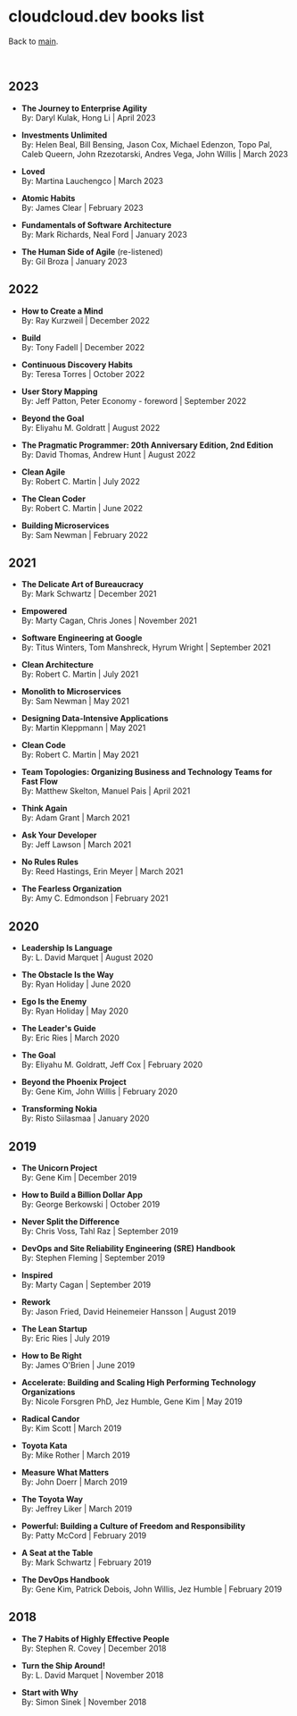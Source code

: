 # cloudcloud.dev books list

Back to [main](index.md).

<br/>

## 2023 

* **The Journey to Enterprise Agility**
<br/>By:  Daryl Kulak, Hong Li | April 2023

* **Investments Unlimited**
<br/>By:  Helen Beal, Bill Bensing, Jason Cox, Michael Edenzon, Topo Pal, Caleb Queern, John Rzezotarski, Andres Vega, John Willis | March 2023

* **Loved**
<br/>By:  Martina Lauchengco | March 2023

* **Atomic Habits**
<br/>By:  James Clear | February 2023

* **Fundamentals of Software Architecture**
<br/>By:  Mark Richards, Neal Ford | January 2023

* **The Human Side of Agile** (re-listened)
<br/>By:  Gil Broza | January 2023


## 2022

* **How to Create a Mind**
<br/>By:  Ray Kurzweil | December 2022

* **Build**
<br/>By:  Tony Fadell | December 2022

* **Continuous Discovery Habits**
<br/>By:  Teresa Torres | October 2022

* **User Story Mapping**
<br/>By:  Jeff Patton, Peter Economy - foreword | September 2022

* **Beyond the Goal**
<br/>By:  Eliyahu M. Goldratt | August 2022 

* **The Pragmatic Programmer: 20th Anniversary Edition, 2nd Edition**
<br/>By:  David Thomas, Andrew Hunt | August 2022

* **Clean Agile**
<br/>By:  Robert C. Martin | July 2022

* **The Clean Coder**
<br/>By:  Robert C. Martin | June 2022

* **Building Microservices**
<br/>By:  Sam Newman | February 2022


## 2021

* **The Delicate Art of Bureaucracy**
<br/>By:  Mark Schwartz | December 2021 

* **Empowered**
<br/>By:  Marty Cagan, Chris Jones | November 2021

* **Software Engineering at Google**
<br/>By:  Titus Winters, Tom Manshreck, Hyrum Wright | September 2021

* **Clean Architecture**
<br/>By:  Robert C. Martin | July 2021 

* **Monolith to Microservices** 
<br/>By:  Sam Newman | May 2021

* **Designing Data-Intensive Applications**
<br/>By:  Martin Kleppmann | May 2021

* **Clean Code**
<br/>By:  Robert C. Martin | May 2021

* **Team Topologies: Organizing Business and Technology Teams for Fast Flow**
<br/>By:  Matthew Skelton, Manuel Pais | April 2021

* **Think Again**
<br/>By:  Adam Grant | March 2021

* **Ask Your Developer**
<br/>By:  Jeff Lawson | March 2021

* **No Rules Rules** 
<br/>By:  Reed Hastings, Erin Meyer | March 2021

* **The Fearless Organization**
<br/>By:  Amy C. Edmondson | February 2021


## 2020

* **Leadership Is Language**
<br/>By:  L. David Marquet | August 2020

* **The Obstacle Is the Way**
<br/>By:  Ryan Holiday | June 2020

* **Ego Is the Enemy**
<br/>By:  Ryan Holiday | May 2020

* **The Leader's Guide**
<br/>By:  Eric Ries | March 2020 

* **The Goal**
<br/>By:  Eliyahu M. Goldratt, Jeff Cox | February 2020

* **Beyond the Phoenix Project**
<br/>By:  Gene Kim, John Willis | February 2020

* **Transforming Nokia** 
<br/>By:  Risto Siilasmaa | January 2020


## 2019

* **The Unicorn Project**
<br/>By:  Gene Kim | December 2019

* **How to Build a Billion Dollar App**
<br/>By:  George Berkowski | October 2019

* **Never Split the Difference**
<br/>By:  Chris Voss, Tahl Raz | September 2019

* **DevOps and Site Reliability Engineering (SRE) Handbook**
<br/>By:  Stephen Fleming | September 2019

* **Inspired**
<br/>By:  Marty Cagan | September 2019

* **Rework**
<br/>By:  Jason Fried, David Heinemeier Hansson | August 2019

* **The Lean Startup**
<br/>By:  Eric Ries | July 2019

* **How to Be Right**
<br/>By:  James O'Brien | June 2019

* **Accelerate: Building and Scaling High Performing Technology Organizations**
<br/>By:  Nicole Forsgren PhD, Jez Humble, Gene Kim | May 2019

* **Radical Candor**
<br/>By:  Kim Scott | March 2019

* **Toyota Kata**
<br/>By:  Mike Rother | March 2019

* **Measure What Matters**
<br/>By:  John Doerr | March 2019 

* **The Toyota Way**
<br/>By:  Jeffrey Liker | March 2019

* **Powerful: Building a Culture of Freedom and Responsibility**
<br/>By:  Patty McCord | February 2019

* **A Seat at the Table**
<br/>By:  Mark Schwartz | February 2019 

* **The DevOps Handbook**
<br/>By:  Gene Kim, Patrick Debois, John Willis, Jez Humble | February 2019


## 2018

* **The 7 Habits of Highly Effective People**
<br/>By:  Stephen R. Covey | December 2018

* **Turn the Ship Around!**
<br/>By:  L. David Marquet | November 2018

* **Start with Why**
<br/>By:  Simon Sinek | November 2018
